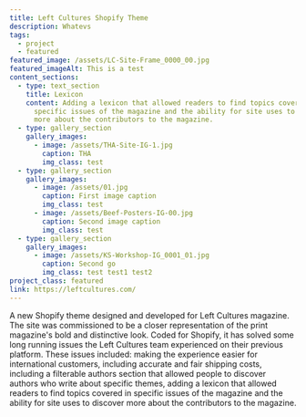 ```yaml
---
title: Left Cultures Shopify Theme
description: Whatevs
tags:
  - project
  - featured
featured_image: /assets/LC-Site-Frame_0000_00.jpg
featured_imageAlt: This is a test
content_sections:
  - type: text_section
    title: Lexicon
    content: Adding a lexicon that allowed readers to find topics covered in
      specific issues of the magazine and the ability for site uses to discover
      more about the contributors to the magazine.
  - type: gallery_section
    gallery_images:
      - image: /assets/THA-Site-IG-1.jpg
        caption: THA
        img_class: test
  - type: gallery_section
    gallery_images:
      - image: /assets/01.jpg
        caption: First image caption
        img_class: test
      - image: /assets/Beef-Posters-IG-00.jpg
        caption: Second image caption
        img_class: test
  - type: gallery_section
    gallery_images:
      - image: /assets/KS-Workshop-IG_0001_01.jpg
        caption: Second go
        img_class: test test1 test2
project_class: featured
link: https://leftcultures.com/
---
```


A new Shopify theme designed and developed for Left Cultures magazine. The site was commissioned to be a closer representation of the print magazine's bold and distinctive look. Coded for Shopify, it has solved some long running issues the Left Cultures team experienced on their previous platform. These issues included: making the experience easier for international customers, including accurate and fair shipping costs, including a filterable authors section that allowed people to discover authors who write about specific themes, adding a lexicon that allowed readers to find topics covered in specific issues of the magazine and the ability for site uses to discover more about the contributors to the magazine.